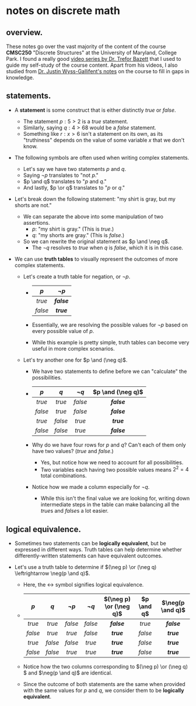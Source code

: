 # notes on discrete math

## overview.

These notes go over the vast majority of the content of the course **CMSC250** "Discrete Structures" at the University of Maryland, College Park. I found a really good [video series by Dr. Trefor Bazett](https://www.youtube.com/playlist?list=PLHXZ9OQGMqxersk8fUxiUMSIx0DBqsKZS) that I used to guide my self-study of the course content. Apart from his videos, I also studied from [Dr. Justin Wyss-Gallifent's notes](https://www.math.umd.edu/~immortal/CMSC250/) on the course to fill in gaps in knowledge.

## statements.

- A **statement** is some construct that is either distinctly *true* or *false*.

  - The statement $p: 5 > 2$ is a *true* statement.
  - Similarly, saying $q: 4 > 68$ would be a *false* statement.
  - Something like $r: x > 6$ isn't a statement on its own, as its "truthiness" depends on the value of some variable $x$ that we don't know.

- The following symbols are often used when writing complex statements.

  - Let's say we have two statements $p$ and $q$.
  - Saying $\neg p$ translates to "not $p$."
  - $p \and q$ translates to "$p$ and $q$."
  - And lastly, $p \or q$ translates to "$p$ or $q$."

- Let's break down the following statement: "my shirt is gray, but my shorts are not."

  - We can separate the above into some manipulation of two assertions.
    - $p:$ "my shirt is gray." (This is *true*.)
    - $q:$ "my shorts are gray." (This is *false*.)
  - So we can rewrite the original statement as $p \and \neg q$.
    - The $\neg q$ resolves to *true* when $q$ is *false*, which it is in this case.

- We can use **truth tables** to visually represent the outcomes of more complex statements.

  - Let's create a truth table for negation, or $\neg p$.

    - |   $p$   |  $\neg p$   |
      | :-----: | :---------: |
      | *true*  | ***false*** |
      | *false* | ***true***  |

    - Essentially, we are resolving the possible values for $\neg p$ based on every possible value of $p$.

    - While this example is pretty simple, truth tables can become very useful in more complex scenarios.

  - Let's try another one for $p \and (\neg q)$.

    - We have two statements to define before we can "calculate" the possibilities.

    - |   $p$   |   $q$   | $\neg q$ | $p \and (\neg q)$ |
      | :-----: | :-----: | :------: | :---------------: |
      | *true*  | *true*  | *false*  |    ***false***    |
      | *false* | *true*  | *false*  |    ***false***    |
      | *true*  | *false* |  *true*  |    ***true***     |
      | *false* | *false* |  *true*  |    ***false***    |

    - Why do we have four rows for $p$ and $q$? Can't each of them only have two values? (*true* and *false*.)

      - Yes, but notice how we need to account for all possibilities.
      - Two variables each having two possible values means $2^2 = 4$ total combinations.

    - Notice how we made a column especially for $\neg q$.

      - While this isn't the final value we are looking for, writing down intermediate steps in the table can make balancing all the *true*s and *false*s a lot easier.

## logical equivalence.

- Sometimes two statements can be **logically equivalent**, but be expressed in different ways. Truth tables can help determine whether differently-written statements can have equivalent outcomes.

- Let's use a truth table to determine if $(\neg p) \or (\neg q) \leftrightarrow \neg(p \and q)$.

  - Here, the $\leftrightarrow$ symbol signifies logical equivalence.

  - |   $p$   |   $q$   | $\neg p$ | $\neg q$ | $(\neg p) \or (\neg q)$ | $p \and q$ | $\neg(p \and q)$ |
    | :-----: | :-----: | :------: | :------: | :---------------------: | :--------: | :--------------: |
    | *true*  | *true*  | *false*  | *false*  |       ***false***       |   *true*   |   ***false***    |
    | *false* | *true*  |  *true*  | *false*  |       ***true***        |  *false*   |    ***true***    |
    | *true*  | *false* | *false*  |  *true*  |       ***true***        |  *false*   |    ***true***    |
    | *false* | *false* |  *true*  |  *true*  |       ***true***        |  *false*   |    ***true***    |

  - Notice how the two columns corresponding to $(\neg p) \or (\neg q) $ and $\neg(p \and q)$ are identical. 

  - Since the outcome of both statements are the same when provided with the same values for $p$ and $q$, we consider them to be **logically equivalent**.